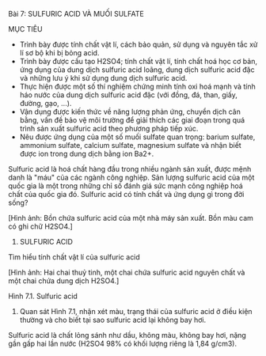 Bài 7: SULFURIC ACID VÀ MUỐI SULFATE

MỤC TIÊU
- Trình bày được tính chất vật lí, cách bảo quản, sử dụng và nguyên tắc xử lí sơ bộ khi bị bỏng acid.
- Trình bày được cấu tạo H2SO4; tính chất vật lí, tính chất hoá học cơ bản, ứng dụng của dung dịch sulfuric acid loãng, dung dịch sulfuric acid đặc và những lưu ý khi sử dụng dung dịch sulfuric acid.
- Thực hiện được một số thí nghiệm chứng minh tính oxi hoá mạnh và tính háo nước của dung dịch sulfuric acid đặc (với đồng, đá, than, giấy, đường, gạo, ...).
- Vận dụng được kiến thức về năng lượng phản ứng, chuyển dịch cân bằng, vấn đề bảo vệ môi trường để giải thích các giai đoạn trong quá trình sản xuất sulfuric acid theo phương pháp tiếp xúc.
- Nêu được ứng dụng của một số muối sulfate quan trọng: barium sulfate, ammonium sulfate, calcium sulfate, magnesium sulfate và nhận biết được ion trong dung dịch bằng ion Ba2+.

Sulfuric acid là hoá chất hàng đầu trong nhiều ngành sản xuất, được mệnh danh là "máu" của các ngành công nghiệp. Sản lượng sulfuric acid của một quốc gia là một trong những chỉ số đánh giá sức mạnh công nghiệp hoá chất của quốc gia đó. Sulfuric acid có tính chất và ứng dụng gì trong đời sống?

[Hình ảnh: Bồn chứa sulfuric acid của một nhà máy sản xuất. Bồn màu cam có ghi chữ H2SO4.]

1. SULFURIC ACID

Tìm hiểu tính chất vật lí của sulfuric acid

[Hình ảnh: Hai chai thuỷ tinh, một chai chứa sulfuric acid nguyên chất và một chai chứa dung dịch H2SO4.]

Hình 7.1. Sulfuric acid

1. Quan sát Hình 7.1, nhận xét màu, trạng thái của sulfuric acid ở điều kiện thường và cho biết tại sao sulfuric acid lại không bay hơi.

Sulfuric acid là chất lỏng sánh như dầu, không màu, không bay hơi, nặng gần gấp hai lần nước (H2SO4 98% có khối lượng riêng là 1,84 g/cm3).